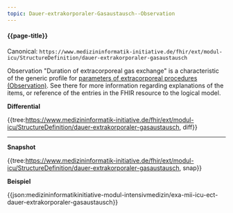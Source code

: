 ```yaml
---
topic: Dauer-extrakorporaler-Gasaustausch--Observation
---
```

#### {{page-title}}

Canonical: 
```https://www.medizininformatik-initiative.de/fhir/ext/modul-icu/StructureDefinition/dauer-extrakorporaler-gasaustausch```

Observation "Duration of extracorporeal gas exchange" is a characteristic of the generic profile for [parameters of extracorporeal procedures (Observation)](https://www.medizininformatik-initiative.de/fhir/ext/modul-icu/StructureDefinition/parameter-von-extrakorporalen-verfahren). See there for more information regarding explanations of the items, or reference of the entries in the FHIR resource to the logical model.

**Differential**

{{tree:https://www.medizininformatik-initiative.de/fhir/ext/modul-icu/StructureDefinition/dauer-extrakorporaler-gasaustausch, diff}}

---

**Snapshot**

{{tree:https://www.medizininformatik-initiative.de/fhir/ext/modul-icu/StructureDefinition/dauer-extrakorporaler-gasaustausch, snap}}

**Beispiel**

{{json:medizininformatikinitiative-modul-intensivmedizin/exa-mii-icu-ect-dauer-extrakorporaler-gasaustausch}}